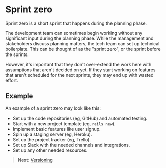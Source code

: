 # Sprint zero

Sprint zero is a short sprint that happens during the planning phase.

The development team can sometimes begin working without any significant input during the planning phase. While the management and stakeholders discuss planning matters, the tech team can set up technical boilerplate. This can be thought of as the "sprint zero", or the sprint before the sprints.

However, it's important that they don't over-extend the work here with assumptions that aren't decided on yet. If they start working on features that aren't scheduled for the next sprints, they may end up with wasted effort.

## Example

An example of a sprint zero may look like this:

- Set up the code repositories (eg, GitHub) and automated testing.
- Start with a new project template (eg, `rails new`).
- Implement basic features like user signup.
- Spin up a staging server (eg, Heroku).
- Set up the project tracker (eg, Trello).
- Set up Slack with the needed channels and integrations.
- Set up any other needed resources.

> **Next:** [Versioning](versioning.md)
